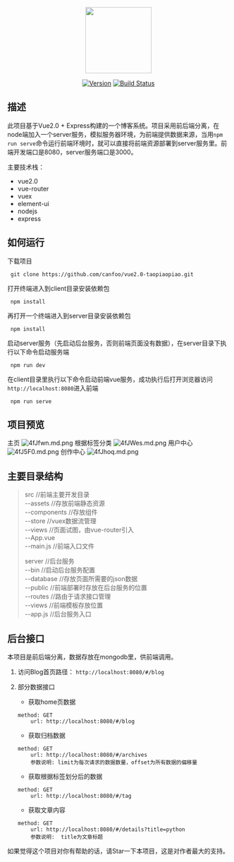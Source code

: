<p align="center"><img width="150"src="http://i.imgur.com/qs9EUdv.png"></p>
<p align="center">
    <a href="https://npmjs.org/package/express-vue"><img src="https://badge.fury.io/js/express-vue.svg" alt="Version"></a>
    <a href="https://travis-ci.org/express-vue/express-vue"><img src="https://travis-ci.org/express-vue/express-vue.svg?branch=master" alt="Build Status"></a>
</p>

## 描述
此项目基于Vue2.0 + Express构建的一个博客系统。项目采用前后端分离，在node端加入一个server服务，模拟服务器环境，为前端提供数据来源，当用`npm run serve`命令运行前端环境时，就可以直接将前端资源部署到server服务里。前端开发端口是8080，server服务端口是3000。

主要技术栈：<br/>
- vue2.0
- vue-router
- vuex
- element-ui
- nodejs
- express



## 如何运行

下载项目
```
 git clone https://github.com/canfoo/vue2.0-taopiaopiao.git
```
 打开终端进入到client目录安装依赖包
```
 npm install
```
 再打开一个终端进入到server目录安装依赖包
```
 npm install
```
启动server服务（先启动后台服务，否则前端页面没有数据），在server目录下执行以下命令启动服务端
```
 npm run dev
```
在client目录里执行以下命令启动前端vue服务，成功执行后打开浏览器访问`http://localhost:8080`进入前端
```
 npm run serve
```

## 项目预览

主页
![4fJfwn.md.png](https://z3.ax1x.com/2021/09/28/4fJfwn.png)
根据标签分类
![4fJWes.md.png](https://z3.ax1x.com/2021/09/28/4fJWes.png)
用户中心
![4fJ5F0.md.png](https://z3.ax1x.com/2021/09/28/4fJ5F0.png)
创作中心
![4fJhoq.md.png](https://z3.ax1x.com/2021/09/28/4fJhoq.png)





## 主要目录结构
> src  //前端主要开发目录<br/>
> --assets  //存放前端静态资源<br/>
> --components  //存放组件<br/>
> --store  //vuex数据流管理<br/>
> --views  //页面试图，由vue-router引入<br/>
> --App.vue <br/>
> --main.js  //前端入口文件<br/>
> 
> server  //后台服务<br/>
> --bin  //启动后台服务配置<br/>
> --database  //存放页面所需要的json数据<br/>
> --public  //前端部署时存放在后台服务的位置<br/>
> --routes  //路由于请求接口管理<br/>
> --views  //前端模板存放位置<br/>
> --app.js  //后台服务入口<br/>



## 后台接口

本项目是前后端分离，数据存放在mongodb里，供前端调用。

1. 访问Blog首页路径： `http://localhost:8080/#/blog`

2. 部分数据接口
	- 获取home页数据
	```
	method: GET
	 	url: http://localhost:8080/#/blog
	```
	- 获取归档数据
	```
	method: GET
	 	url: http://localhost:8080/#/archives
	 	参数说明: limit为每次请求的数据数量，offset为所有数据的偏移量
	```
	- 获取根据标签划分后的数据
	```
	method: GET
	 	url: http://localhost:8080/#/tag
	```
	- 获取文章内容
	```
	method: GET
	 	url: http://localhost:8080/#/details?title=python
	 	参数说明:  title为文章标题
	```

如果觉得这个项目对你有帮助的话，请Star一下本项目，这是对作者最大的支持。